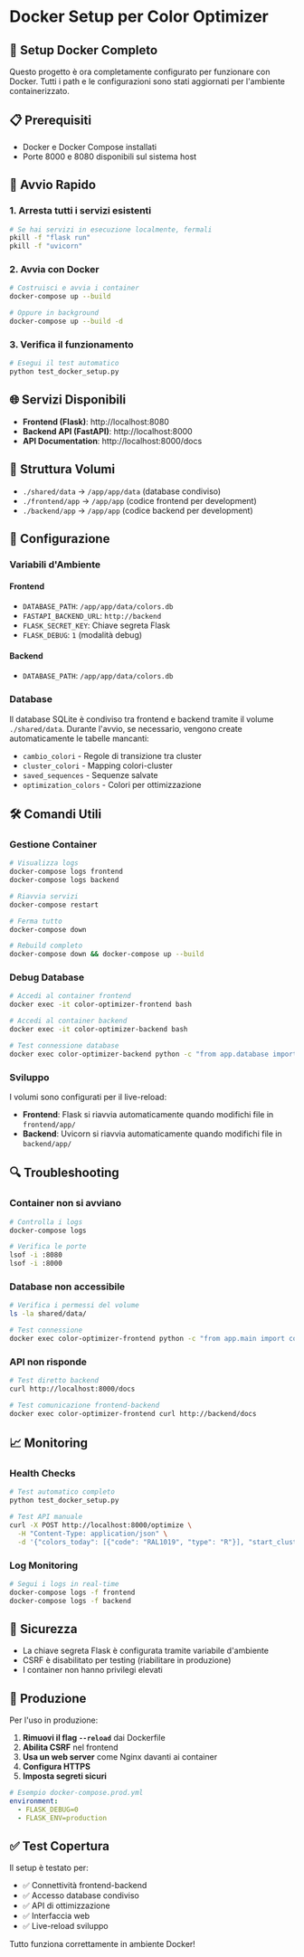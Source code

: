 # Docker Setup per Color Optimizer

## 🐳 Setup Docker Completo

Questo progetto è ora completamente configurato per funzionare con Docker. Tutti i path e le configurazioni sono stati aggiornati per l'ambiente containerizzato.

## 📋 Prerequisiti

- Docker e Docker Compose installati
- Porte 8000 e 8080 disponibili sul sistema host

## 🚀 Avvio Rapido

### 1. Arresta tutti i servizi esistenti
```bash
# Se hai servizi in esecuzione localmente, fermali
pkill -f "flask run"
pkill -f "uvicorn"
```

### 2. Avvia con Docker
```bash
# Costruisci e avvia i container
docker-compose up --build

# Oppure in background
docker-compose up --build -d
```

### 3. Verifica il funzionamento
```bash
# Esegui il test automatico
python test_docker_setup.py
```

## 🌐 Servizi Disponibili

- **Frontend (Flask)**: http://localhost:8080
- **Backend API (FastAPI)**: http://localhost:8000
- **API Documentation**: http://localhost:8000/docs

## 📁 Struttura Volumi

- `./shared/data` → `/app/app/data` (database condiviso)
- `./frontend/app` → `/app/app` (codice frontend per development)
- `./backend/app` → `/app/app` (codice backend per development)

## 🔧 Configurazione

### Variabili d'Ambiente

#### Frontend
- `DATABASE_PATH`: `/app/app/data/colors.db`
- `FASTAPI_BACKEND_URL`: `http://backend`
- `FLASK_SECRET_KEY`: Chiave segreta Flask
- `FLASK_DEBUG`: `1` (modalità debug)

#### Backend
- `DATABASE_PATH`: `/app/app/data/colors.db`

### Database

Il database SQLite è condiviso tra frontend e backend tramite il volume `./shared/data`. Durante l'avvio, se necessario, vengono create automaticamente le tabelle mancanti:

- `cambio_colori` - Regole di transizione tra cluster
- `cluster_colori` - Mapping colori-cluster  
- `saved_sequences` - Sequenze salvate
- `optimization_colors` - Colori per ottimizzazione

## 🛠️ Comandi Utili

### Gestione Container
```bash
# Visualizza logs
docker-compose logs frontend
docker-compose logs backend

# Riavvia servizi
docker-compose restart

# Ferma tutto
docker-compose down

# Rebuild completo
docker-compose down && docker-compose up --build
```

### Debug Database
```bash
# Accedi al container frontend
docker exec -it color-optimizer-frontend bash

# Accedi al container backend  
docker exec -it color-optimizer-backend bash

# Test connessione database
docker exec color-optimizer-backend python -c "from app.database import connect_to_db; print('DB OK:', connect_to_db() is not None)"
```

### Sviluppo

I volumi sono configurati per il live-reload:
- **Frontend**: Flask si riavvia automaticamente quando modifichi file in `frontend/app/`
- **Backend**: Uvicorn si riavvia automaticamente quando modifichi file in `backend/app/`

## 🔍 Troubleshooting

### Container non si avviano
```bash
# Controlla i logs
docker-compose logs

# Verifica le porte
lsof -i :8080
lsof -i :8000
```

### Database non accessibile
```bash
# Verifica i permessi del volume
ls -la shared/data/

# Test connessione
docker exec color-optimizer-frontend python -c "from app.main import connect_to_db; print(connect_to_db())"
```

### API non risponde
```bash
# Test diretto backend
curl http://localhost:8000/docs

# Test comunicazione frontend-backend
docker exec color-optimizer-frontend curl http://backend/docs
```

## 📈 Monitoring

### Health Checks
```bash
# Test automatico completo
python test_docker_setup.py

# Test API manuale
curl -X POST http://localhost:8000/optimize \
  -H "Content-Type: application/json" \
  -d '{"colors_today": [{"code": "RAL1019", "type": "R"}], "start_cluster_name": "Bianco", "prioritized_reintegrations": []}'
```

### Log Monitoring
```bash
# Segui i logs in real-time
docker-compose logs -f frontend
docker-compose logs -f backend
```

## 🔐 Sicurezza

- La chiave segreta Flask è configurata tramite variabile d'ambiente
- CSRF è disabilitato per testing (riabilitare in produzione)
- I container non hanno privilegi elevati

## 🚢 Produzione

Per l'uso in produzione:

1. **Rimuovi il flag `--reload`** dai Dockerfile
2. **Abilita CSRF** nel frontend
3. **Usa un web server** come Nginx davanti ai container
4. **Configura HTTPS**
5. **Imposta segreti sicuri**

```yaml
# Esempio docker-compose.prod.yml
environment:
  - FLASK_DEBUG=0
  - FLASK_ENV=production
```

## ✅ Test Copertura

Il setup è testato per:
- ✅ Connettività frontend-backend
- ✅ Accesso database condiviso
- ✅ API di ottimizzazione
- ✅ Interfaccia web
- ✅ Live-reload sviluppo

Tutto funziona correttamente in ambiente Docker!
